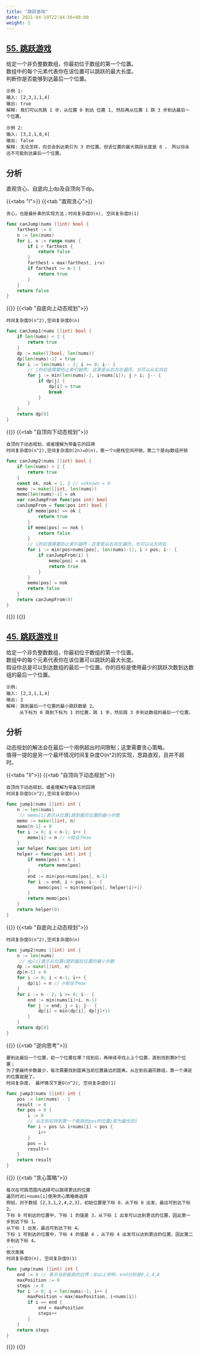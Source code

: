```yaml
---
title: "跳跃游戏"
date: 2021-04-19T22:04:56+08:00
weight: 1
---
```


## [55. 跳跃游戏](https://leetcode-cn.com/problems/jump-game)
给定一个非负整数数组，你最初位于数组的第一个位置。  
数组中的每个元素代表你在该位置可以跳跃的最大长度。  
判断你是否能够到达最后一个位置。  
```
示例 1:
输入: [2,3,1,1,4]
输出: true
解释: 我们可以先跳 1 步，从位置 0 到达 位置 1, 然后再从位置 1 跳 3 步到达最后一个位置。

示例 2:
输入: [3,2,1,0,4]
输出: false
解释: 无论怎样，你总会到达索引为 3 的位置。但该位置的最大跳跃长度是 0 ， 所以你永远不可能到达最后一个位置。
```

## 分析
直观贪心、自底向上dp及自顶向下dp。 

{{<tabs "I">}}
{{<tab "直观贪心">}}
```
贪心，也是最朴素的实现方法；时间复杂度O(n), 空间复杂度O(1)
```
```go
func canJump(nums []int) bool {
	farthest := 0
	n := len(nums)
	for i, v := range nums {
		if i > farthest {
			return false
		}
		farthest = max(farthest, i+v)
		if farthest >= n-1 {
			return true
		}
	}
	return false
}
```
{{</tab>}}
{{<tab "自底向上动态规划">}}
```
时间复杂度O(n^2),空间复杂度O(n)
```
```go
func canJump1(nums []int) bool {
	if len(nums) < 2 {
		return true
	}
	dp := make([]bool, len(nums))
	dp[len(nums)-1] = true
	for i := len(nums) - 2; i >= 0; i-- {
		// j的初值需要防止索引越界; 这里是从右向左遍历，也可以从左向右
		for j := min(len(nums)-1, i+nums[i]); j > i; j-- { 
			if dp[j] {
				dp[i] = true
				break
			}
		}
	}
	return dp[0]
}
```
{{</tab>}}
{{<tab "自顶向下动态规划">}}
```
自顶向下动态规划，或者理解为带备忘的回溯
时间复杂度O(n^2),空间复杂度O(2n)=O(n)，第一个n是栈空间开销，第二个是dp数组开销
```
```go
func canJump2(nums []int) bool {
	if len(nums) < 2 {
		return true
	}
	const ok, nok = 1, 2 // unknown = 0
	memo := make([]int, len(nums))
	memo[len(nums)-1] = ok
	var canJumpFrom func(pos int) bool
	canJumpFrom = func(pos int) bool {
		if memo[pos] == ok {
			return true
		}
		if memo[pos] == nok {
			return false
		}
		// i的初值需要防止索引越界；这里是从右向左遍历，也可以从左向右
		for i := min(pos+nums[pos], len(nums)-1); i > pos; i-- { 
			if canJumpFrom(i) {
				memo[pos] = ok
				return true
			}
		}
		memo[pos] = nok
		return false
	}
	return canJumpFrom(0)
}
```
{{</tab>}}
{{</tabs>}}

## [45. 跳跃游戏 II](https://leetcode-cn.com/problems/jump-game-ii)
给定一个非负整数数组，你最初位于数组的第一个位置。  
数组中的每个元素代表你在该位置可以跳跃的最大长度。  
假设你总是可以到达数组的最后一个位置。你的目标是使用最少的跳跃次数到达数组的最后一个位置。  
```
示例:
输入: [2,3,1,1,4]
输出: 2
解释: 跳到最后一个位置的最小跳跃数是 2。
     从下标为 0 跳到下标为 1 的位置，跳 1 步，然后跳 3 步到达数组的最后一个位置。
```

## 分析
动态规划的解法会在最后一个用例超出时间限制；这里需要贪心策略。  
值得一提的是另一个最坏情况时间复杂度O(n^2)的实现，思路直观，且并不超时。

{{<tabs "II">}}
{{<tab "自顶向下动态规划">}}
```
自顶向下动态规划，或者理解为带备忘的回溯
时间复杂度O(n^2),空间复杂度O(n)
```
```go
func jump1(nums []int) int {
	n := len(nums)
     // memo[i]表示从位置i跳到最后位置的最小步数
	memo := make([]int, n) 
	memo[n-1] = 0
	for i := 0; i < n-1; i++ {
		memo[i] = n // n相当于max
	}
	var helper func(pos int) int
	helper = func(pos int) int {
		if memo[pos] < n {
			return memo[pos]
		}
		end := min(pos+nums[pos], n-1)
		for i := end; i > pos; i-- {
			memo[pos] = min(memo[pos], helper(i)+1)
		}
		return memo[pos]
	}
	return helper(0)
}
```
{{</tab>}}
{{<tab "自底向上动态规划">}}
```
时间复杂度O(n^2),空间复杂度O(n)
```
```go
func jump2(nums []int) int {
	n := len(nums)
     // dp[i]表示从位置i跳到最后位置的最小步数
	dp := make([]int, n) 
	dp[n-1] = 0
	for i := 0; i < n-1; i++ {
		dp[i] = n // n相当于max
	}
	for i := n - 2; i >= 0; i-- {
		end := min(nums[i]+i, n-1)
		for j := end; j > i; j-- {
			dp[i] = min(dp[i], dp[j]+1)
		}
	}
	return dp[0]
}
```
{{</tab>}}
{{<tab "逆向思考">}}
```
要到达最后一个位置，前一个位置在哪？找到后，再继续寻找上上个位置，直到找到第0个位置；
为了使最终步数最少，每次需要找到距离当前位置最远的距离，从左到右遍历数组，第一个满足的位置就是了。
时间复杂度， 最坏情况下是O(n^2), 空间复杂度O(1)
```
```go
func jump3(nums []int) int {
	pos := len(nums) - 1
	result := 0
	for pos > 0 {
		i := 0
		// 从左到右找到第一个能跳到pos的位置i即为最优的i
		for i < pos && i+nums[i] < pos { 
			i++
		}
		pos = i
		result++
	}
	return result
}
```
{{</tab>}}
{{<tab "贪心策略">}}
```
每次在可跳范围内选择可以跳得更远的位置
遍历时对i+nums[i]使用贪心策略做选择
例如，对于数组 [2,3,1,2,4,2,3]，初始位置是下标 0，从下标 0 出发，最远可到达下标 2。
下标 0 可到达的位置中，下标 1 的值是 3，从下标 1 出发可以达到更远的位置，因此第一步到达下标 1。
从下标 1 出发，最远可到达下标 4。
下标 1 可到达的位置中，下标 4 的值是 4 ，从下标 4 出发可以达到更远的位置，因此第二步到达下标 4。
...
依次类推
时间复杂度O(n), 空间复杂度O(1)
```
```go
func jump(nums []int) int {
	end := 0 // 表示当前能跳的边界；如以上举例，end分别是0,2,4,8
	maxPosition := 0
	steps := 0
	for i := 0; i < len(nums)-1; i++ {
		maxPosition = max(maxPosition, i+nums[i])
		if i == end {
			end = maxPosition
			steps++
		}
	}
	return steps
}
```
{{</tab>}}
{{</tabs>}}